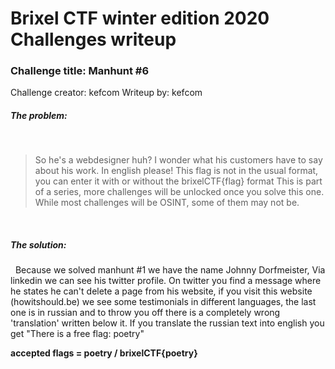 # Brixel CTF winter edition 2020 Challenges writeup
### Challenge title: Manhunt #6
Challenge creator: kefcom
Writeup by: kefcom

##### The problem:
&nbsp;
>So he's a webdesigner huh? I wonder what his customers have to say about his work. In english please!
This flag is not in the usual format, you can enter it with or without the brixelCTF{flag} format
This is part of a series, more challenges will be unlocked once you solve this one. While most challenges will be OSINT, some of them may not be.

&nbsp;
##### The solution:
&nbsp;
Because we solved manhunt #1 we have the name Johnny Dorfmeister, Via linkedin we can see his twitter profile. On twitter you find a message where he states he can't delete a page from his website, if you visit this website (howitshould.be) we see some testimonials in different languages, the last one is in russian and to throw you off there is a completely wrong 'translation' written below it. If you translate the russian text into english you get "There is a free flag: poetry"

**accepted flags = poetry / brixelCTF{poetry}**
